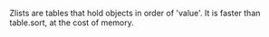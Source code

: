Zlists are tables that hold objects in order of 'value'.
It is faster than table.sort, at the cost of memory.
